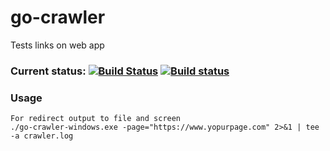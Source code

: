 # go-crawler
Tests links on web app

### Current status: [![Build Status](https://travis-ci.org/bialas1993/go-crawler.svg?branch=master)](https://travis-ci.org/bialas1993/go-crawler)  [![Build status](https://ci.appveyor.com/api/projects/status/b6dlrgnfm007dwbp?svg=true)](https://ci.appveyor.com/project/bialas1993/go-crawler)

### Usage
```
For redirect output to file and screen
./go-crawler-windows.exe -page="https://www.yopurpage.com" 2>&1 | tee -a crawler.log

```
